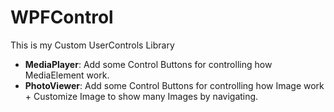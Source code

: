 # WPFControl
This is my Custom UserControls Library
- **MediaPlayer**: Add some Control Buttons for controlling how MediaElement work.
- **PhotoViewer**: Add some Control Buttons for controlling how Image work + Customize Image to show many Images by navigating.
